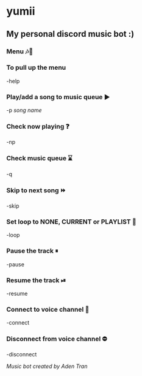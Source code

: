 # yumii

## My personal discord music bot :)



### Menu 🎶🎵
### To pull up the menu
-help

### Play/add a song to music queue ▶
-p *song name*
### Check now playing ❓
-np
### Check music queue ⌛
-q
### Skip to next song ⏩
-skip
### Set loop to NONE, CURRENT or PLAYLIST 🔁
-loop
### Pause the track ⏸
-pause
### Resume the track ⏯
-resume
### Connect to voice channel 🚩
-connect
### Disconnect from voice channel ⛔
-disconnect

*Music bot created by Aden Tran*
